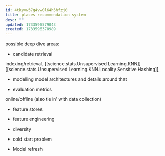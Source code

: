 ```yaml
---
id: 4tkyvw37g4vw0l64h5hfzj0
title: places recommendation system
desc: ""
updated: 1733596579043
created: 1733596378989
---
```



possible deep dive areas:
* candidate retrieval

indexing/retrieval, [[science.stats.Unsupervised Learning.KNN]] [[science.stats.Unsupervised Learning.KNN.Locality Sensitive Hashing]], 
* modelling
model architectures and details around that

* evaluation metrics

online/offline (also tie in' with data collection)

* feature stores

* feature engineering

* diversity

* cold start problem

* Model refresh
